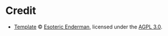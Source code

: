 # Credit

- [Template][template] &copy; [Esoteric Enderman][template-author], licensed under the [AGPL 3.0][template-license].

<!-- Link aliases -->

<!-- Credits -->

[template]: https://github.com/esoterictemplates/template
[template-author]: https://enderman.dev
[template-license]: /LICENSE
